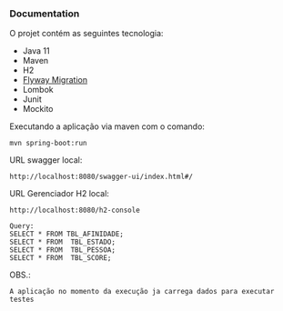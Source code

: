 ### Documentation

O projet contém as seguintes tecnologia:
* Java 11
* Maven
* H2
* [Flyway Migration](https://docs.spring.io/spring-boot/docs/2.7.2/reference/htmlsingle/#howto.data-initialization.migration-tool.flyway)
* Lombok
* Junit
* Mockito

Executando a aplicação via maven com o comando:
```
mvn spring-boot:run
```

URL swagger local:
```
http://localhost:8080/swagger-ui/index.html#/
```

URL Gerenciador H2 local:
```
http://localhost:8080/h2-console

Query:
SELECT * FROM TBL_AFINIDADE;
SELECT * FROM  TBL_ESTADO;
SELECT * FROM  TBL_PESSOA;
SELECT * FROM  TBL_SCORE;
```

OBS.:
```
A aplicação no momento da execução ja carrega dados para executar testes
```